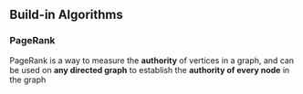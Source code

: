 ## Build-in Algorithms

### PageRank

PageRank is a way to measure the **authority** of vertices in a graph, and can be used on **any directed graph** to establish the **authority of every node** in the graph